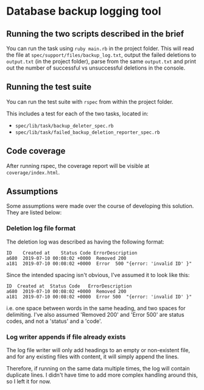 # Database backup logging tool

## Running the two scripts described in the brief
You can run the task using `ruby main.rb` in the project folder. This will read the file at `spec/support/files/backup_log.txt`, output the failed deletions to `output.txt` (in the project folder), parse from the same `output.txt` and print out the number of successful vs unsuccessful deletions in the console.

## Running the test suite
You can run the test suite with `rspec` from within the project folder.

This includes a test for each of the two tasks, located in:
- `spec/lib/task/backup_deleter_spec.rb`
- `spec/lib/task/failed_backup_deletion_reporter_spec.rb`

## Code coverage
After running rspec, the coverage report will be visible at `coverage/index.html`.

## Assumptions
Some assumptions were made over the course of developing this solution. They are listed below:

### Deletion log file format
The deletion log was described as having the following format:

```
ID    Created at    Status Code ErrorDescription
a680  2019-07-10 00:08:02 +0000  Removed 200
a181  2019-07-10 00:08:02 +0000  Error  500 "{error: 'invalid ID' }"
```

Since the intended spacing isn't obvious, I've assumed it to look like this:

```
ID  Created at  Status Code   ErrorDescription
a680  2019-07-10 00:08:02 +0000  Removed 200
a181  2019-07-10 00:08:02 +0000  Error 500  "{error: 'invalid ID' }"
```

i.e. one space between words in the same heading, and two spaces for delimiting. I've also assumed 'Removed 200' and 'Error 500' are status codes, and not a 'status' and a 'code'.

### Log writer appends if file already exists
The log file writer will only add headings to an empty or non-existent file, and for any existing files with content, it will simply append the lines.

Therefore, if running on the same data multiple times, the log will contain duplicate lines. I didn't have time to add more complex handling around this, so I left it for now.
